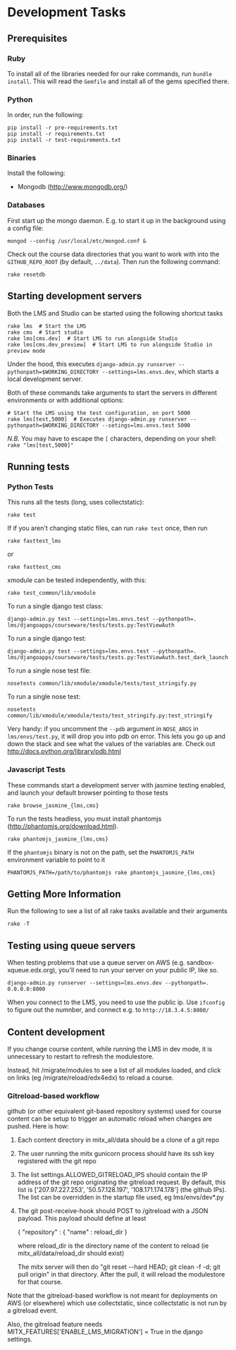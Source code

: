 # Development Tasks

## Prerequisites

### Ruby

To install all of the libraries needed for our rake commands, run `bundle install`.
This will read the `Gemfile` and install all of the gems specified there.

### Python

In order, run the following:

    pip install -r pre-requirements.txt
    pip install -r requirements.txt
    pip install -r test-requirements.txt

### Binaries

Install the following:

* Mongodb (http://www.mongodb.org/)

### Databases

First start up the mongo daemon. E.g. to start it up in the background
using a config file:

    mongod --config /usr/local/etc/mongod.conf &

Check out the course data directories that you want to work with into the
`GITHUB_REPO_ROOT` (by default, `../data`). Then run the following command:

    rake resetdb

## Starting development servers

Both the LMS and Studio can be started using the following shortcut tasks

    rake lms  # Start the LMS
    rake cms  # Start studio
    rake lms[cms.dev]  # Start LMS to run alongside Studio
    rake lms[cms.dev_preview]  # Start LMS to run alongside Studio in preview mode

Under the hood, this executes `django-admin.py runserver --pythonpath=$WORKING_DIRECTORY --settings=lms.envs.dev`,
which starts a local development server.

Both of these commands take arguments to start the servers in different environments
or with additional options:

    # Start the LMS using the test configuration, on port 5000
    rake lms[test,5000]  # Executes django-admin.py runserver --pythonpath=$WORKING_DIRECTORY --setings=lms.envs.test 5000

*N.B.* You may have to escape the `[` characters, depending on your shell: `rake "lms[test,5000]"`

## Running tests

### Python Tests

This runs all the tests (long, uses collectstatic):

    rake test

If if you aren't changing static files, can run `rake test` once, then run

    rake fasttest_lms

or

    rake fasttest_cms
    
xmodule can be tested independently, with this:

    rake test_common/lib/xmodule

To run a single django test class:

    django-admin.py test --settings=lms.envs.test --pythonpath=. lms/djangoapps/courseware/tests/tests.py:TestViewAuth

To run a single django test:

    django-admin.py test --settings=lms.envs.test --pythonpath=. lms/djangoapps/courseware/tests/tests.py:TestViewAuth.test_dark_launch


To run a single nose test file:

    nosetests common/lib/xmodule/xmodule/tests/test_stringify.py

To run a single nose test:

    nosetests common/lib/xmodule/xmodule/tests/test_stringify.py:test_stringify


Very handy: if you uncomment the `--pdb` argument in `NOSE_ARGS` in `lms/envs/test.py`, it will drop you into pdb on error.  This lets you go up and down the stack and see what the values of the variables are.  Check out http://docs.python.org/library/pdb.html


### Javascript Tests

These commands start a development server with jasmine testing enabled, and launch your default browser
pointing to those tests

    rake browse_jasmine_{lms,cms}

To run the tests headless, you must install phantomjs (http://phantomjs.org/download.html).

    rake phantomjs_jasmine_{lms,cms}

If the `phantomjs` binary is not on the path, set the `PHANTOMJS_PATH` environment variable to point to it
    
    PHANTOMJS_PATH=/path/to/phantomjs rake phantomjs_jasmine_{lms,cms}


## Getting More Information

Run the following to see a list of all rake tasks available and their arguments

    rake -T

## Testing using queue servers

When testing problems that use a queue server on AWS (e.g. sandbox-xqueue.edx.org), you'll need to run your server on your public IP, like so.

`django-admin.py runserver --settings=lms.envs.dev --pythonpath=. 0.0.0.0:8000`

When you connect to the LMS, you need to use the public ip.  Use `ifconfig` to figure out the numnber, and connect e.g. to `http://18.3.4.5:8000/`


## Content development

If you change course content, while running the LMS in dev mode, it is unnecessary to restart to refresh the modulestore.  

Instead, hit /migrate/modules to see a list of all modules loaded, and click on links (eg /migrate/reload/edx4edx) to reload a course.

### Gitreload-based workflow

github (or other equivalent git-based repository systems) used for
course content can be setup to trigger an automatic reload when changes are pushed.  Here is how:

1. Each content directory in mitx_all/data should be a clone of a git repo

2. The user running the mitx gunicorn process should have its ssh key registered with the git repo

3. The list settings.ALLOWED_GITRELOAD_IPS should contain the IP address of the git repo originating the gitreload request.
    By default, this list is ['207.97.227.253', '50.57.128.197', '108.171.174.178'] (the github IPs).
    The list can be overridden in the startup file used, eg lms/envs/dev*.py

4. The git post-receive-hook should POST to /gitreload with a JSON payload.  This payload should define at least

   { "repository" : { "name" : reload_dir }

    where reload_dir is the directory name of the content to reload (ie mitx_all/data/reload_dir should exist)

    The mitx server will then do "git reset --hard HEAD; git clean -f -d; git pull origin" in that directory.  After the pull,
    it will reload the modulestore for that course.

Note that the gitreload-based workflow is not meant for deployments on AWS (or elsewhere) which use collectstatic, since collectstatic is not run by a gitreload event.

Also, the gitreload feature needs MITX_FEATURES['ENABLE_LMS_MIGRATION'] = True in the django settings.

